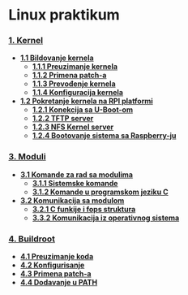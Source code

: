 # Linux praktikum

### **[1. Kernel](10-kernel.md)**
  - **[1.1 Bildovanje kernela](10-kernel.md#11-bildovanje-kernela)**
    - **[1.1.1 Preuzimanje kernela](10-kernel.md#111-preuzimanje-kernela)**
    - **[1.1.2 Primena patch-a](10-kernel.md#112-primena-patch-a)**
    - **[1.1.3 Prevođenje kernela](10-kernel.md#113-prevođenje-kernela)**
    - **[1.1.4 Konfiguracija kernela](10-kernel.md#114-konfiguracija-kernela)**
  - **[1.2 Pokretanje kernela na RPI platformi](10-kernel.md#12-pokretanje-kernela-na-rpi-platformi)**
    - **[1.2.1 Konekcija sa U-Boot-om](10-kernel.md#121-konekcija-sa-u-boot-om)**
    - **[1.2.2 TFTP server](10-kernel.md#122-tftp-server)**
    - **[1.2.3 NFS Kernel server](10-kernel.md#122-tftp-server)**
    - **[1.2.4 Bootovanje sistema sa Raspberry-ju](10-kernel.md#124-bootovanje-sistema-sa-raspberry-ju)**

### **[3. Moduli](30-moduli.md)**
  - **[3.1 Komande za rad sa modulima](30-moduli.md#31-komande-za-rad-sa-modulima)**
    - **[3.1.1 Sistemske komande](30-moduli.md#311-sistemske-komande)**
    - **[3.1.2 Komande u programskom jeziku C](30-moduli.md#312-komande-u-programskom-jeziku-c)**
  - **[3.2 Komunikacija sa modulom](30-moduli.md#32-komunikacija-sa-modulom)**
    - **[3.2.1 C funkije i fops struktura](30-moduli.md#321-c-funkije-i-fops-struktura)**
    - **[3.3.2 Komunikacija iz operativnog sistema](30-moduli.md#332-komunikacija-iz-operativnog-sistema)**

### **[4. Buildroot](40-buildroot.md)**
  - **[4.1 Preuzimanje koda](40-buildroot.md#41-preuzimanje-koda)**
  - **[4.2 Konfigurisanje](40-buildroot.md#42-konfigurisanje)**
  - **[4.3 Primena patch-a](40-buildroot.md#43-primena-patch-a)**
  - **[4.4 Dodavanje u PATH](40-buildroot.md#44-dodavanje-u-path)**
  
